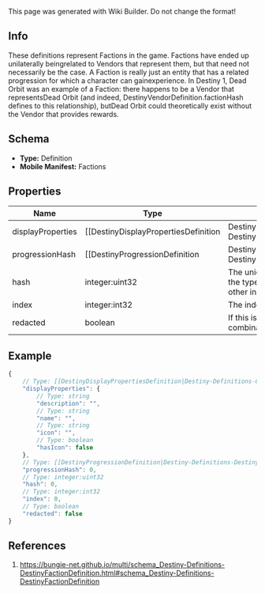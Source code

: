 <span class="wiki-builder">This page was generated with Wiki Builder. Do not change the format!</span>

## Info
These definitions represent Factions in the game.  Factions have ended up unilaterally beingrelated to Vendors that represent them, but that need not necessarily be the case. A Faction is really just an entity that has a related progression for which a character can gainexperience.  In Destiny 1, Dead Orbit was an example of a Faction: there happens to be a Vendor that representsDead Orbit (and indeed, DestinyVendorDefinition.factionHash defines to this relationship), butDead Orbit could theoretically exist without the Vendor that provides rewards.

## Schema
* **Type:** Definition
* **Mobile Manifest:** Factions

## Properties
Name | Type | Description
---- | ---- | -----------
displayProperties | [[DestinyDisplayPropertiesDefinition|Destiny-Definitions-Common-DestinyDisplayPropertiesDefinition]]:Definition | 
progressionHash | [[DestinyProgressionDefinition|Destiny-Definitions-DestinyProgressionDefinition]]:ManifestDefinition:integer:uint32 | The hash identifier for the DestinyProgressionDefinition that indicates the character's relationshipwith this faction in terms of experience and levels.
hash | integer:uint32 | The unique identifier for this entity.  Guaranteed to be unique for the type of entity, but not globally. When entities refer to each other in Destiny content, it is this hash that they are referring to.
index | integer:int32 | The index of the entity as it was found in the investment tables.
redacted | boolean | If this is true, then there is an entity with this identifier/type combination, but BNet isnot yet allowed to show it.  Sorry!

## Example
```javascript
{
    // Type: [[DestinyDisplayPropertiesDefinition|Destiny-Definitions-Common-DestinyDisplayPropertiesDefinition]]:Definition
    "displayProperties": {
        // Type: string
        "description": "",
        // Type: string
        "name": "",
        // Type: string
        "icon": "",
        // Type: boolean
        "hasIcon": false
    },
    // Type: [[DestinyProgressionDefinition|Destiny-Definitions-DestinyProgressionDefinition]]:ManifestDefinition:integer:uint32
    "progressionHash": 0,
    // Type: integer:uint32
    "hash": 0,
    // Type: integer:int32
    "index": 0,
    // Type: boolean
    "redacted": false
}

```

## References
1. https://bungie-net.github.io/multi/schema_Destiny-Definitions-DestinyFactionDefinition.html#schema_Destiny-Definitions-DestinyFactionDefinition
